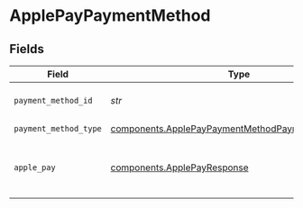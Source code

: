 # ApplePayPaymentMethod


## Fields

| Field                                                                                                                  | Type                                                                                                                   | Required                                                                                                               | Description                                                                                                            |
| ---------------------------------------------------------------------------------------------------------------------- | ---------------------------------------------------------------------------------------------------------------------- | ---------------------------------------------------------------------------------------------------------------------- | ---------------------------------------------------------------------------------------------------------------------- |
| `payment_method_id`                                                                                                    | *str*                                                                                                                  | :heavy_check_mark:                                                                                                     | ID of the payment method.                                                                                              |
| `payment_method_type`                                                                                                  | [components.ApplePayPaymentMethodPaymentMethodType](../../models/components/applepaypaymentmethodpaymentmethodtype.md) | :heavy_check_mark:                                                                                                     | N/A                                                                                                                    |
| `apple_pay`                                                                                                            | [components.ApplePayResponse](../../models/components/applepayresponse.md)                                             | :heavy_check_mark:                                                                                                     | Describes an Apple Pay token on a Moov account.                                                                        |